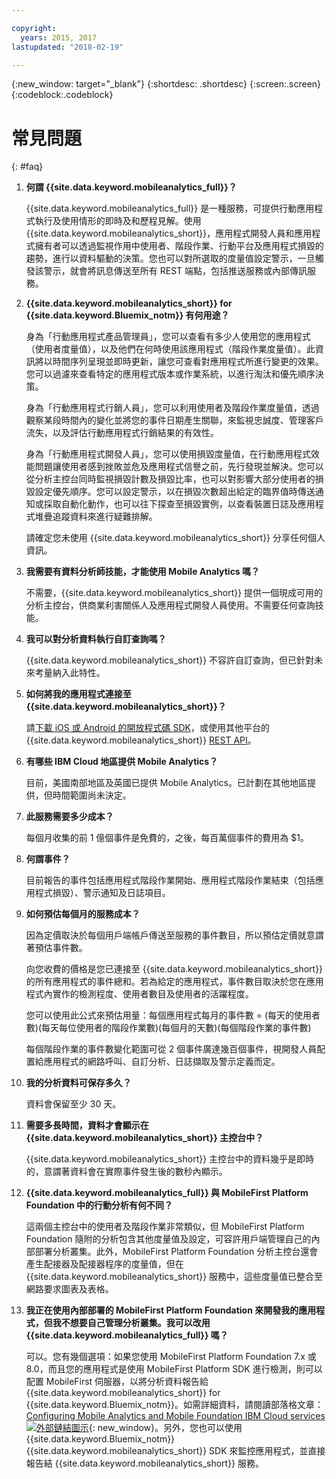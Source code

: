 ```yaml
---

copyright:
  years: 2015, 2017
lastupdated: "2018-02-19"

---
```

{:new_window: target="_blank"}
{:shortdesc: .shortdesc}
{:screen:.screen}
{:codeblock:.codeblock}


# 常見問題 
{: #faq}


1. **何謂 {{site.data.keyword.mobileanalytics_full}}？**
	
	{{site.data.keyword.mobileanalytics_full}} 是一種服務，可提供行動應用程式執行及使用情形的即時及和歷程見解。使用 {{site.data.keyword.mobileanalytics_short}}，應用程式開發人員和應用程式擁有者可以透過監視作用中使用者、階段作業、行動平台及應用程式損毀的趨勢，進行以資料驅動的決策。您也可以對所選取的度量值設定警示，一旦觸發該警示，就會將訊息傳送至所有 REST 端點，包括推送服務或內部傳訊服務。


2. **{{site.data.keyword.mobileanalytics_short}} for {{site.data.keyword.Bluemix_notm}} 有何用途？**

	身為「行動應用程式產品管理員」，您可以查看有多少人使用您的應用程式（使用者度量值），以及他們在何時使用該應用程式（階段作業度量值）。此資訊將以時間序列呈現並即時更新，讓您可查看對應用程式所進行變更的效果。您可以過濾來查看特定的應用程式版本或作業系統，以進行淘汰和優先順序決策。 
	
	身為「行動應用程式行銷人員」，您可以利用使用者及階段作業度量值，透過觀察某段時間內的變化並將您的事件日期產生關聯，來監視忠誠度、管理客戶流失，以及評估行動應用程式行銷結果的有效性。
	
	身為「行動應用程式開發人員」，您可以使用損毀度量值，在行動應用程式效能問題讓使用者感到挫敗並危及應用程式信譽之前，先行發現並解決。您可以從分析主控台同時監視損毀計數及損毀比率，也可以對影響大部分使用者的損毀設定優先順序。您可以設定警示，以在損毀次數超出給定的臨界值時傳送通知或採取自動化動作，也可以往下探查至損毀實例，以查看裝置日誌及應用程式堆疊追蹤資料來進行疑難排解。
	
	請確定您未使用 {{site.data.keyword.mobileanalytics_short}} 分享任何個人資訊。

3. **我需要有資料分析師技能，才能使用 Mobile Analytics 嗎？**

	不需要，{{site.data.keyword.mobileanalytics_short}} 提供一個現成可用的分析主控台，供商業利害關係人及應用程式開發人員使用。不需要任何查詢技能。

4. **我可以對分析資料執行自訂查詢嗎？**

    {{site.data.keyword.mobileanalytics_short}} 不容許自訂查詢，但已針對未來考量納入此特性。
	
5. **如何將我的應用程式連接至 {{site.data.keyword.mobileanalytics_short}}？**

    請[下載 iOS 或 Android 的開放程式碼 SDK](install-client-sdk.html)，或使用其他平台的 {{site.data.keyword.mobileanalytics_short}} [REST API](https://mobile-analytics-dashboard.{DomainName}/analytics-service/)。 

6. **有哪些 IBM Cloud 地區提供 Mobile Analytics？**

    目前，美國南部地區及英國已提供 Mobile Analytics。已計劃在其他地區提供，但時間範圍尚未決定。

7. **此服務需要多少成本？**

    每個月收集的前 1 億個事件是免費的，之後，每百萬個事件的費用為 $1。
	
8. **何謂事件？**

    目前報告的事件包括應用程式階段作業開始、應用程式階段作業結束（包括應用程式損毀）、警示通知及日誌項目。
	
9. **如何預估每個月的服務成本？**

    因為定價取決於每個用戶端帳戶傳送至服務的事件數目，所以預估定價就意謂著預估事件數。  
	
	向您收費的價格是您已連接至 {{site.data.keyword.mobileanalytics_short}} 的所有應用程式的事件總和。若為給定的應用程式，事件數目取決於您在應用程式內實作的檢測程度、使用者數目及使用者的活躍程度。 
	
	您可以使用此公式來預估用量：每個應用程式每月的事件數 = (每天的使用者數)(每天每位使用者的階段作業數)(每個月的天數)(每個階段作業的事件數)
	
	每個階段作業的事件數變化範圍可從 2 個事件廣達幾百個事件，視開發人員配置給應用程式的網路呼叫、自訂分析、日誌擷取及警示定義而定。

9. **我的分析資料可保存多久？**

    資料會保留至少 30 天。
	
10. **需要多長時間，資料才會顯示在 {{site.data.keyword.mobileanalytics_short}} 主控台中？**

    {{site.data.keyword.mobileanalytics_short}} 主控台中的資料幾乎是即時的，意謂著資料會在實際事件發生後的數秒內顯示。
	
11. **{{site.data.keyword.mobileanalytics_full}} 與 MobileFirst Platform Foundation 中的行動分析有何不同？**

    這兩個主控台中的使用者及階段作業非常類似，但 MobileFirst Platform Foundation 隨附的分析包含其他度量值及設定，可容許用戶端管理自己的內部部署分析叢集。此外，MobileFirst Platform Foundation 分析主控台還會產生配接器及配接器程序的度量值，但在 {{site.data.keyword.mobileanalytics_short}} 服務中，這些度量值已整合至網路要求圖表及表格。
	
12. **我正在使用內部部署的 MobileFirst Platform Foundation 來開發我的應用程式，但我不想要自己管理分析叢集。我可以改用 {{site.data.keyword.mobileanalytics_full}} 嗎？**

    可以。您有幾個選項：如果您使用 MobileFirst Platform Foundation 7.x 或 8.0，而且您的應用程式是使用 MobileFirst Platform SDK 進行檢測，則可以配置 MobileFirst 伺服器，以將分析資料報告給 {{site.data.keyword.mobileanalytics_short}} for {{site.data.keyword.Bluemix_notm}}。如需詳細資料，請閱讀部落格文章：[Configuring Mobile Analytics and Mobile Foundation IBM Cloud services ![外部鏈結圖示](../../icons/launch-glyph.svg "外部鏈結圖示")](https://mobilefirstplatform.ibmcloud.com/blog/2016/07/11/analytics-bm-service/){: new_window}。另外，您也可以使用 {{site.data.keyword.Bluemix_notm}} {{site.data.keyword.mobileanalytics_short}} SDK 來監控應用程式，並直接報告結 {{site.data.keyword.mobileanalytics_short}} 服務。
